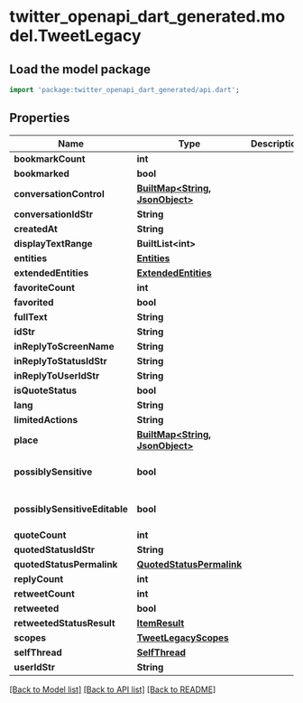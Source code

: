 # twitter_openapi_dart_generated.model.TweetLegacy

## Load the model package
```dart
import 'package:twitter_openapi_dart_generated/api.dart';
```

## Properties
Name | Type | Description | Notes
------------ | ------------- | ------------- | -------------
**bookmarkCount** | **int** |  | 
**bookmarked** | **bool** |  | 
**conversationControl** | [**BuiltMap&lt;String, JsonObject&gt;**](JsonObject.md) |  | [optional] 
**conversationIdStr** | **String** |  | 
**createdAt** | **String** |  | 
**displayTextRange** | **BuiltList&lt;int&gt;** |  | 
**entities** | [**Entities**](Entities.md) |  | 
**extendedEntities** | [**ExtendedEntities**](ExtendedEntities.md) |  | [optional] 
**favoriteCount** | **int** |  | 
**favorited** | **bool** |  | 
**fullText** | **String** |  | 
**idStr** | **String** |  | 
**inReplyToScreenName** | **String** |  | [optional] 
**inReplyToStatusIdStr** | **String** |  | [optional] 
**inReplyToUserIdStr** | **String** |  | [optional] 
**isQuoteStatus** | **bool** |  | 
**lang** | **String** |  | 
**limitedActions** | **String** |  | [optional] 
**place** | [**BuiltMap&lt;String, JsonObject&gt;**](JsonObject.md) |  | [optional] 
**possiblySensitive** | **bool** |  | [optional] [default to false]
**possiblySensitiveEditable** | **bool** |  | [optional] [default to false]
**quoteCount** | **int** |  | 
**quotedStatusIdStr** | **String** |  | [optional] 
**quotedStatusPermalink** | [**QuotedStatusPermalink**](QuotedStatusPermalink.md) |  | [optional] 
**replyCount** | **int** |  | 
**retweetCount** | **int** |  | 
**retweeted** | **bool** |  | 
**retweetedStatusResult** | [**ItemResult**](ItemResult.md) |  | [optional] 
**scopes** | [**TweetLegacyScopes**](TweetLegacyScopes.md) |  | [optional] 
**selfThread** | [**SelfThread**](SelfThread.md) |  | [optional] 
**userIdStr** | **String** |  | 

[[Back to Model list]](../README.md#documentation-for-models) [[Back to API list]](../README.md#documentation-for-api-endpoints) [[Back to README]](../README.md)


